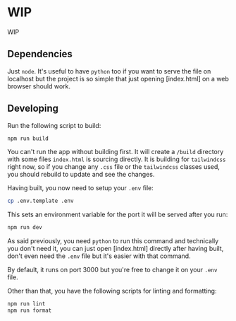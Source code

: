 # WIP

WIP

## Dependencies

Just `node`. It's useful to have `python` too if you want to serve the file on localhost but the project is so simple that just opening [index.html] on a web browser should work.

## Developing

Run the following script to build:

```sh
npm run build
```

You can't run the app without building first. It will create a `/build` directory with some files `index.html` is sourcing directly. It is building for `tailwindcss` right now, so if you change any `.css` file or the `tailwindcss` classes used, you should rebuild to update and see the changes.

Having built, you now need to setup your `.env` file:

```sh
cp .env.template .env
```

This sets an environment variable for the port it will be served after you run:

```sh
npm run dev
```

As said previously, you need `python` to run this command and technically you don't need it, you can just open [index.html] directly after having built, don't even need the `.env` file but it's easier with that command.

By default, it runs on port 3000 but you're free to change it on your `.env` file.

Other than that, you have the following scripts for linting and formatting:

```sh
npm run lint
npm run format
```
